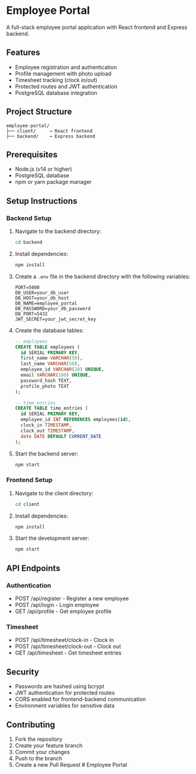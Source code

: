 # Employee Portal

A full-stack employee portal application with React frontend and Express backend.

## Features

- Employee registration and authentication
- Profile management with photo upload
- Timesheet tracking (clock in/out)
- Protected routes and JWT authentication
- PostgreSQL database integration

## Project Structure

```
employee-portal/
├── client/     → React frontend
├── backend/    → Express backend
```

## Prerequisites

- Node.js (v14 or higher)
- PostgreSQL database
- npm or yarn package manager

## Setup Instructions

### Backend Setup

1. Navigate to the backend directory:
   ```bash
   cd backend
   ```

2. Install dependencies:
   ```bash
   npm install
   ```

3. Create a `.env` file in the backend directory with the following variables:
   ```
   PORT=5000
   DB_USER=your_db_user
   DB_HOST=your_db_host
   DB_NAME=employee_portal
   DB_PASSWORD=your_db_password
   DB_PORT=5432
   JWT_SECRET=your_jwt_secret_key
   ```

4. Create the database tables:
   ```sql
   -- employees
   CREATE TABLE employees (
     id SERIAL PRIMARY KEY,
     first_name VARCHAR(50),
     last_name VARCHAR(50),
     employee_id VARCHAR(20) UNIQUE,
     email VARCHAR(100) UNIQUE,
     password_hash TEXT,
     profile_photo TEXT
   );

   -- time_entries
   CREATE TABLE time_entries (
     id SERIAL PRIMARY KEY,
     employee_id INT REFERENCES employees(id),
     clock_in TIMESTAMP,
     clock_out TIMESTAMP,
     date DATE DEFAULT CURRENT_DATE
   );
   ```

5. Start the backend server:
   ```bash
   npm start
   ```

### Frontend Setup

1. Navigate to the client directory:
   ```bash
   cd client
   ```

2. Install dependencies:
   ```bash
   npm install
   ```

3. Start the development server:
   ```bash
   npm start
   ```

## API Endpoints

### Authentication
- POST /api/register - Register a new employee
- POST /api/login - Login employee
- GET /api/profile - Get employee profile

### Timesheet
- POST /api/timesheet/clock-in - Clock in
- POST /api/timesheet/clock-out - Clock out
- GET /api/timesheet - Get timesheet entries

## Security

- Passwords are hashed using bcrypt
- JWT authentication for protected routes
- CORS enabled for frontend-backend communication
- Environment variables for sensitive data

## Contributing

1. Fork the repository
2. Create your feature branch
3. Commit your changes
4. Push to the branch
5. Create a new Pull Request # Employee Portal
